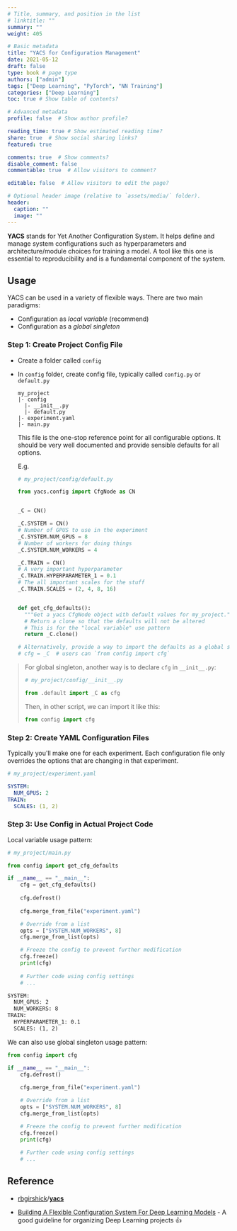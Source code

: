 ```yaml
---
# Title, summary, and position in the list
# linktitle: ""
summary: ""
weight: 405

# Basic metadata
title: "YACS for Configuration Management"
date: 2021-05-12
draft: false
type: book # page type
authors: ["admin"]
tags: ["Deep Learning", "PyTorch", "NN Training"]
categories: ["Deep Learning"]
toc: true # Show table of contents?

# Advanced metadata
profile: false  # Show author profile?

reading_time: true # Show estimated reading time?
share: true  # Show social sharing links?
featured: true

comments: true  # Show comments?
disable_comment: false
commentable: true  # Allow visitors to comment?  

editable: false  # Allow visitors to edit the page?  

# Optional header image (relative to `assets/media/` folder).
header:
  caption: ""
  image: ""
---
```


**YACS** stands for Yet Another Configuration System. It helps define and manage system configurations such as hyperparameters and architecture/module choices for training a model. A tool like this one is essential to reproducibility and is a fundamental component of the system.

## Usage

YACS can be used in a variety of flexible ways. There are two main paradigms:

- Configuration as *local variable* (recommend)
- Configuration as a *global singleton*

### Step 1: Create Project Config File

- Create a folder called `config`

- In `config` folder, create config file, typically called `config.py` or `default.py`

  ```
  my_project
  |- config
  	|- __init__.py
  	|- default.py
  |- experiment.yaml
  |- main.py
  ```

  This file is the one-stop reference point for all configurable options. It should be very well documented and provide sensible defaults for all options. 

  E.g.

  ```python
  # my_project/config/default.py
  
  from yacs.config import CfgNode as CN
  
  
  _C = CN()
  
  _C.SYSTEM = CN()
  # Number of GPUS to use in the experiment
  _C.SYSTEM.NUM_GPUS = 8
  # Number of workers for doing things
  _C.SYSTEM.NUM_WORKERS = 4
  
  _C.TRAIN = CN()
  # A very important hyperparameter
  _C.TRAIN.HYPERPARAMETER_1 = 0.1
  # The all important scales for the stuff
  _C.TRAIN.SCALES = (2, 4, 8, 16)
  
  
  def get_cfg_defaults():
    """Get a yacs CfgNode object with default values for my_project."""
    # Return a clone so that the defaults will not be altered
    # This is for the "local variable" use pattern
    return _C.clone()
  
  # Alternatively, provide a way to import the defaults as a global singleton
  # cfg = _C  # users can `from config import cfg`
  ```

> For global singleton, another way is to declare `cfg` in `__init__.py`:
>
> ```python
> # my_project/config/__init__.py
> 
> from .default import _C as cfg
> ```
>
> Then, in other script, we can import it like this:
>
> ```python
> from config import cfg
> ```

### Step 2: Create YAML Configuration Files

Typically you'll make one for each experiment. Each configuration file only overrides the options that are changing in that experiment.

```yaml
# my_project/experiment.yaml

SYSTEM:
  NUM_GPUS: 2
TRAIN:
  SCALES: (1, 2)
```

### Step 3: Use Config in Actual Project Code

Local variable usage pattern:

```python
# my_project/main.py

from config import get_cfg_defaults 

if __name__ == "__main__":
    cfg = get_cfg_defaults()
    
    cfg.defrost()
    
    cfg.merge_from_file("experiment.yaml")

    # Override from a list
    opts = ["SYSTEM.NUM_WORKERS", 8]
    cfg.merge_from_list(opts)

    # Freeze the config to prevent further modification
    cfg.freeze()
    print(cfg)
    
    # Further code using config settings
    # ...
```

```txt
SYSTEM:
  NUM_GPUS: 2
  NUM_WORKERS: 8
TRAIN:
  HYPERPARAMETER_1: 0.1
  SCALES: (1, 2)
```

We can also use global singleton usage pattern:

```python
from config import cfg

if __name__ == "__main__":
    cfg.defrost()	
    
    cfg.merge_from_file("experiment.yaml")

    # Override from a list
    opts = ["SYSTEM.NUM_WORKERS", 8]
    cfg.merge_from_list(opts)

    # Freeze the config to prevent further modification
    cfg.freeze()
    print(cfg)
    
    # Further code using config settings
    # ...
```

## Reference

- [rbgirshick](https://github.com/rbgirshick)/**[yacs](https://github.com/rbgirshick/yacs)**

- [Building A Flexible Configuration System For Deep Learning Models](https://julienbeaulieu.github.io/2020/03/16/building-a-flexible-configuration-system-for-deep-learning-models/) - A good guideline for organizing Deep Learning projects 👍

